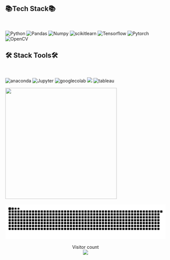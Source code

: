 <img height=00 width=400 src="https://github-readme-stats.vercel.app/api?username=Minyst&show_icons=true&theme=radical"/>

<h2 align="left">📚Tech Stack📚</h2> <br>
<p align="left">
  <img src="https://img.shields.io/badge/Python-3776AB.svg?style=for-the-badge&logo=python&logoColor=white" alt="Python" width="120" height="30"/>
  <img src="https://img.shields.io/badge/Pandas-150458.svg?style=for-the-badge&logo=pandas&logoColor=white" alt="Pandas" width="120" height="30"/>
  <img src="https://img.shields.io/badge/Numpy-013243.svg?style=for-the-badge&logo=numpy&logoColor=white" alt="Numpy" width="120" height="30"/>
  <img src="https://img.shields.io/badge/scikit--learn-F7931E.svg?style=for-the-badge&logo=scikitlearn&logoColor=white" alt="scikitlearn" width="120" height="30"/>
  <img src="https://img.shields.io/badge/Tensorflow-FF6F00.svg?style=for-the-badge&logo=Tensorflow&logoColor=white" alt="Tensorflow" width="120" height="30"/>
  <img src="https://img.shields.io/badge/Pytorch-EE4C2C.svg?style=for-the-badge&logo=pytorch&logoColor=white" alt="Pytorch" width="120" height="30"/>
  <img src="https://img.shields.io/badge/OpenCV-5C3EE8.svg?style=for-the-badge&logo=OpenCV&logoColor=white" alt="OpenCV" width="120" height="30"/>
</p>

<h2 align="left">🛠️ Stack Tools🛠️ </h2> <br>
<p align="left">
  <img src="https://img.shields.io/badge/Anaconda-44A833.svg?style=for-the-badge&logo=anaconda&logoColor=white" alt="anaconda" width="120" height="30"/>
  <img src="https://img.shields.io/badge/Jupyter-F37626.svg?style=for-the-badge&logo=Jupyter&logoColor=white" alt="Jupyter" width="120" height="30"/>
  <img src="https://img.shields.io/badge/google_colab-F9AB00.svg?style=for-the-badge&logo=googlecolab&logoColor=white" alt="googlecolab" width="120" height="30"/>
  <img src="https://img.shields.io/badge/Visual%20Studio%20Code-007ACC.svg?&style=for-the-badge&logo=Visual%20Studio%20Code&logoColor=white">
  <img src="https://img.shields.io/badge/tableau-E97627.svg?style=for-the-badge&logo=tableau&logoColor=white" alt="tableau" width="120" height="30"/>
</p>

<img height=350 width=350 src="https://my-stats-43gk.vercel.app/api/top-langs/?username=Minyst&hide=html,scss,css&langs_count=8&layout=compact&theme=radical"/>

![snake gif](https://github.com/Minyst/Minyst/blob/output/github-contribution-grid-snake.svg)

<p align="center">
  Visitor count<br>
  <img src="https://profile-counter.glitch.me/_minyst/count.svg" />
</p>
